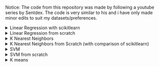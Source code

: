 Notice: The code from this repository was made by following a youtube series by Sentdex. The code is very similar to his and i have only made minor edits to suit my datasets/preferences.

<details>
  <summary>Linear Regression with scikitlearn</summary>

  [Linear regression using scikitlearn](/regression)
  =================

  ![](regression/pic.png)
  1. Broughtt in the data set via quandl and cleaned it up to use features that provided valuable insight. I also created my own feature which i thought to be useful
  2. Split the data into training and testing where testing was 20% of the data
  3. Trained the Linear regression classifier provided in scikitlearn
  4. Plotted results
  5. Stored the model in a pickle file so i wouldn't have to retrain everytime i wanted to predict
  6. Modified the code to load in pickle file instead of retrain.

</details>

<details>
  <summary>Linear Regression from scratch</summary>

  [Linear regression from scratch](/regression_from_scratch)
  =================

  ![](regression_from_scratch/pic.png)

  1. Got the formulas for needed to find the gradient and intercept and coded a function for it
  2. Created 2 test arrays to use and plotted the data in matplotlib
  3. Plotted the regression line to see if it fit the data
  4. Coded a function for the coefficient of determination to see if our line fit the data well

</details>

<details>
  <summary>K Nearest Neighbors</summary>

  [KNN](/knn)
  =================

  1. Retrieved dataset from UCI database online
  2. Replaced all the empty columns with a fixed value
  3. Dropped the id column as it is not contributing any useful info to our algorithm
  4. Defined features and target variable
  5. Split the dataset into training and test set
  6. Ran the KNN classifier from scikitlearn


</details>

<details>
  <summary>K Nearest Neighbors from Scratch (with comparison of scikitlearn)</summary>

  [KNN](/knn_from_scratch)
  =================

  ![](knn_from_scratch/pic.png)

  1. Created a list to store the distances from new point to all others using euclidean distance formula
  2. Sorted the list
  3. Chose the top k elements from the sorted list
  4. Plotted the data using matplotlib, with the new element as a cross in the colour of the group it is in

  The accuracy of mine and scikitlearn's algorithm would be near identical when run on a large enough sample size. However the implementation that scikitlearn has is much more optimised than mine. Firstly, with mine i am doing the euclidean distance from test point to all the dataset points with runtime O(n) however they are using a radius technique where they consistently expand a radius and find the closest points like that. They also use multithreaded code to run their code much faster by running code in parallel.

</details>

<details>
  <summary>SVM</summary>

  [SVM](/svm)
  =================

  1. Retrieved dataset from UCI database online
  2. Replaced all the empty columns with a fixed value
  3. Dropped the id column as it is not contributing any useful info to our algorithm
  4. Defined features and target variable
  5. Split the dataset into training and test set
  6. Ran the SVM classifier from scikitlearn

</details>

<details>
  <summary>SVM from scratch</summary>

  [SVM](/svm_from_scratch)
  =================

  ![](svm_from_scratch/pic.png)

</details>

<details>
  <summary>K means</summary>

  [K means](/kmeans)
  =================

  ![](kmeans/pic.png)
  1. Read in dataset using pandas from excel file
  2. Do some data formatting like dropping useless columns and removing empty cells
  3. Converted all non numerical data into quantitative data
  4. Removed the survived column from the input features and done feature scaling
  5. Made the survived column the target column
  6. Ran K means with 2 clusters
  7. Split the data into 2 clusters
  8. Predicted whether people would survive depending on their other qualities


</details>
